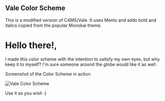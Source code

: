 ## Vale Color Scheme

This is a modified version of C4MS/Vale. It uses Menlo and adds bold and italics copied from the popular Monokai theme.

# Hello there!,

I made this color scheme with the intention to satisfy my own eyes, but why keep it to myself? 
I'm sure someone around the globe would like it as well .

Screenshot of the Color Scheme in action 

![Vale Color Scheme](https://raw.github.com/DarthNerdus/Vale/master/Color-Scheme.jpg)

Use it as you wish :)
